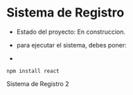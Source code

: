 <h1> Sistema de Registro</h1>

- Estado del proyecto: En construccion.

- para ejecutar el sistema, debes poner:
- 
```npm install react```

Sistema de Registro 2
